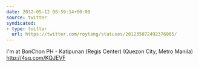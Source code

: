 ```yaml
---
date: 2012-05-12 08:59:14+00:00
source: twitter
syndicated:
- type: twitter
  url: https://twitter.com/roytang/statuses/201235072492376065/
---
```


I'm at BonChon PH - Katipunan (Regis Center) (Quezon City, Metro Manila) http://4sq.com/KQJEVF